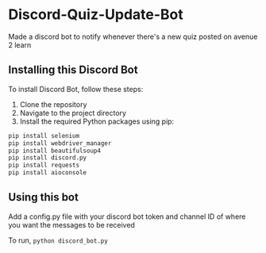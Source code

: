 # Discord-Quiz-Update-Bot
Made a discord bot to notify whenever there's a new quiz posted on avenue 2 learn

## Installing this Discord Bot

To install Discord Bot, follow these steps:

1. Clone the repository
2. Navigate to the project directory
3. Install the required Python packages using pip:

```bash
pip install selenium
pip install webdriver_manager
pip install beautifulsoup4
pip install discord.py
pip install requests
pip install aioconsole
```

## Using this bot

Add a config.py file with your discord bot token and channel ID of where you want the messages to be received

To run, `python discord_bot.py`
